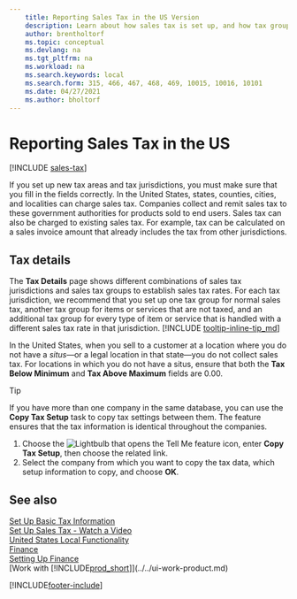 ```yaml
---
    title: Reporting Sales Tax in the US Version
    description: Learn about how sales tax is set up, and how tax groups, tax areas (states, counties, cities, and localities), tax jurisdictions, and tax details work.
    author: brentholtorf
    ms.topic: conceptual
    ms.devlang: na
    ms.tgt_pltfrm: na
    ms.workload: na
    ms.search.keywords: local
    ms.search.form: 315, 466, 467, 468, 469, 10015, 10016, 10101
    ms.date: 04/27/2021
    ms.author: bholtorf
---
```

# Reporting Sales Tax in the US

[!INCLUDE [sales-tax](../includes/CAMXUS/sales-tax-setup.md)]

If you set up new tax areas and tax jurisdictions, you must make sure that you fill in the fields correctly. In the United States, states, counties, cities, and localities can charge sales tax. Companies collect and remit sales tax to these government authorities for products sold to end users. Sales tax can also be charged to existing sales tax. For example, tax can be calculated on a sales invoice amount that already includes the tax from other jurisdictions.  

## Tax details

The **Tax Details** page shows different combinations of sales tax jurisdictions and sales tax groups to establish sales tax rates. For each tax jurisdiction, we recommend that you set up one tax group for normal sales tax, another tax group for items or services that are not taxed, and an additional tax group for every type of item or service that is handled with a different sales tax rate in that jurisdiction. [!INCLUDE [tooltip-inline-tip_md](../../includes/tooltip-inline-tip_md.md)]  

In the United States, when you sell to a customer at a location where you do not have a *situs*—or a legal location in that state—you do not collect sales tax. For locations in which you do not have a situs, ensure that both the **Tax Below Minimum** and **Tax Above Maximum** fields are 0.00.  

> [!TIP]
> If you have more than one company in the same database, you can use the **Copy Tax Setup** task to copy tax settings between them. The feature ensures that the tax information is identical throughout the companies.
>
> 1. Choose the ![Lightbulb that opens the Tell Me feature](../../media/ui-search/search_small.png "Tell me what you want to do") icon, enter **Copy Tax Setup**, then choose the related link.
> 2. Select the company from which you want to copy the tax data, which setup information to copy, and choose **OK**.

## See also

[Set Up Basic Tax Information](us-tax-setup.md)  
[Set Up Sales Tax - Watch a Video](https://youtu.be/AfD-D9uf6po)  
[United States Local Functionality](united-states-local-functionality.md)  
[Finance](../../finance.md)  
[Setting Up Finance](../../finance.md)  
[Work with [!INCLUDE[prod_short](../../includes/prod_short.md)]](../../ui-work-product.md)  

[!INCLUDE[footer-include](../../includes/footer-banner.md)]
